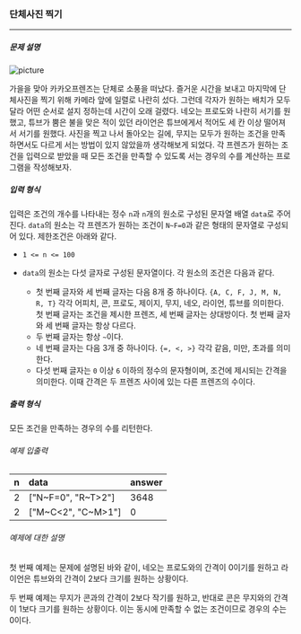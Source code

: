 ### 단체사진 찍기
***
##### 문제 설명
![picture](https://user-images.githubusercontent.com/78465913/124724078-a1c9e500-df46-11eb-9387-2eb1364c76e6.png)

가을을 맞아 카카오프렌즈는 단체로 소풍을 떠났다. 즐거운 시간을 보내고 마지막에 단체사진을 찍기 위해 카메라 앞에 일렬로 나란히 섰다. 그런데 각자가 원하는 배치가 모두 달라 어떤 순서로 설지 정하는데 시간이 오래 걸렸다. 네오는 프로도와 나란히 서기를 원했고, 튜브가 뿜은 불을 맞은 적이 있던 라이언은 튜브에게서 적어도 세 칸 이상 떨어져서 서기를 원했다. 사진을 찍고 나서 돌아오는 길에, 무지는 모두가 원하는 조건을 만족하면서도 다르게 서는 방법이 있지 않았을까 생각해보게 되었다. 각 프렌즈가 원하는 조건을 입력으로 받았을 때 모든 조건을 만족할 수 있도록 서는 경우의 수를 계산하는 프로그램을 작성해보자.

##### 입력 형식
입력은 조건의 개수를 나타내는 정수 `n`과 `n`개의 원소로 구성된 문자열 배열 `data`로 주어진다. `data`의 원소는 각 프렌즈가 원하는 조건이 `N~F=0`과 같은 형태의 문자열로 구성되어 있다. 제한조건은 아래와 같다.

+ `1 <= n <= 100`
+ `data`의 원소는 다섯 글자로 구성된 문자열이다. 각 원소의 조건은 다음과 같다.

  - 첫 번째 글자와 세 번째 글자는 다음 8개 중 하나이다. `{A, C, F, J, M, N, R, T}` 각각 어피치, 콘, 프로도, 제이지, 무지, 네오, 라이언, 튜브를 의미한다. 첫 번째 글자는 조건을 제시한 프렌즈, 세 번째 글자는 상대방이다. 첫 번째 글자와 세 번째 글자는 항상 다르다.
  - 두 번째 글자는 항상 `~`이다.
  - 네 번째 글자는 다음 3개 중 하나이다. `{=, <, >}` 각각 같음, 미만, 초과를 의미한다.
  - 다섯 번째 글자는 `0` 이상 `6` 이하의 정수의 문자형이며, 조건에 제시되는 간격을 의미한다. 이때 간격은 두 프렌즈 사이에 있는 다른 프렌즈의 수이다.

##### 출력 형식
모든 조건을 만족하는 경우의 수를 리턴한다.

###### 예제 입출력
|n |data	      |answer|
|:-|:-----------------|:-----|
|2 |["N~F=0", "R~T>2"]|3648  |
|2 |["M~C<2", "C~M>1"]|0     |

###### 예제에 대한 설명
첫 번째 예제는 문제에 설명된 바와 같이, 네오는 프로도와의 간격이 0이기를 원하고 라이언은 튜브와의 간격이 2보다 크기를 원하는 상황이다.

두 번째 예제는 무지가 콘과의 간격이 2보다 작기를 원하고, 반대로 콘은 무지와의 간격이 1보다 크기를 원하는 상황이다. 이는 동시에 만족할 수 없는 조건이므로 경우의 수는 0이다.
 
